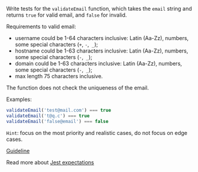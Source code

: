 Write tests for the `validateEmail` function, which takes the `email` string and returns `true` for valid email, and `false` for invalid.  

Requirements to valid email:
- username could be 1-64 characters inclusive: Latin (Aa-Zz), numbers, some special characters (`+`, `-`,` _`);
- hostname could be 1-63 characters inclusive: Latin (Aa-Zz), numbers, some special characters (`-`,` _`);
- domain could be 1-63 characters inclusive: Latin (Aa-Zz), numbers, some special characters (`-`,` _`);
- max length 75 characters inclusive.

The function does not check the uniqueness of the email.  

Examples:
```js
validateEmail('test@mail.com') === true
validateEmail('t@q.c') === true
validateEmail('false@email') === false
```

`Hint`: focus on the most priority and realistic cases, do not focus on edge cases.  

[Guideline](https://github.com/mate-academy/js_task-guideline/blob/master/README.md)

Read more about [Jest expectations](https://jestjs.io/uk/docs/expect)
